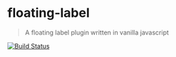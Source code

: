 # floating-label

> A floating label plugin written in vanilla javascript

[![Build Status](https://travis-ci.org/datuhealth/floating-label.svg?branch=master)](https://travis-ci.org/datuhealth/floating-label)
